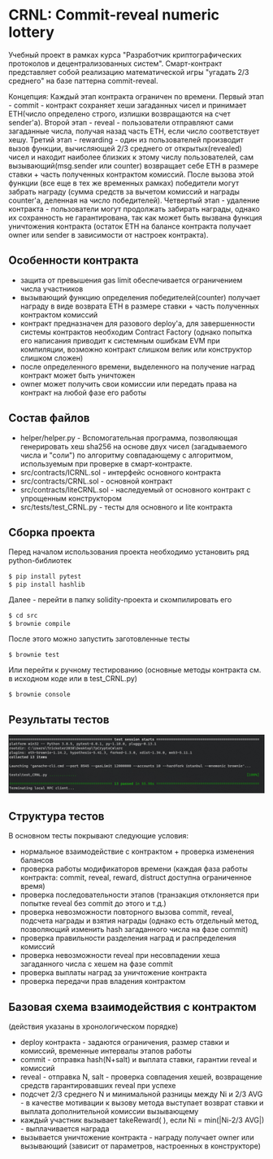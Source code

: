 # CRNL: Commit-reveal numeric lottery

Учебный проект в рамках курса "Разработчик криптографических протоколов и децентрализованных систем". Смарт-контракт представляет собой реализацию математической игры "угадать 2/3  среднего" на базе паттерна commit-reveal.

Концепция: 
	Каждый этап контракта ограничен по времени. 
	Первый этап - commit - контракт сохраняет хеши загаданных чисел и принимает ETH(число определено строго, излишки возвращаются на счет sender'a). 
	Второй этап - reveal - пользователи отправляют сами загаданные числа, получая назад часть ETH, если число соответствует хешу. 
	Третий этап - rewarding - один из пользователей производит вызов функции, вычисляющей 2/3 среднего от открытых(revealed) чисел и находит наиболее близких к этому числу пользователей, сам вызывающий(msg.sender или counter) возвращает себе ETH в размере ставки + часть полученных контрактом комиссий. После вызова этой функции (все еще в тех же временных рамках) победители могут забрать награду (сумма средств за вычетом комиссий и награды counter'a, деленная на число победителей). 
	Четвертый этап - удаление контракта - пользователи могут продолжать забирать награды, однако их сохранность не гарантирована, так как может быть вызвана функция уничтожения контракта (остаток ETH  на балансе контракта получает owner или sender в зависимости от настроек контракта).

## Особенности контракта
- защита от превышения gas limit обеспечивается ограничением числа участников
- вызывающий функцию определения победителей(counter) получает награду в виде возврата ETH в размере ставки + часть полученных контрактом комиссий
- контракт предназначен для разового deploy'a, для завершенности системы контрактов необходим Contract Factory (однако попытка его написания приводит к системным ошибкам EVM при компиляции, возможно контракт слишком велик или конструктор слишком сложен)
- после определенного времени, выделенного на получение наград контракт может быть уничтожен
- owner может получить свои комиссии или передать права на контракт на любой фазе его работы

## Состав файлов
- helper/helper.py - Вспомогательная программа, позволяющая генерировать хеш sha256 на основе двух чисел (загадываемого числа и "соли") по алгоритму совпадающему с алгоритмом, используемым при проверке в смарт-контракте.
- src/contracts/ICRNL.sol - интерфейс основного контракта
- src/contracts/CRNL.sol  - основной контракт
- src/contracts/liteCRNL.sol - наследуемый от основного контракт с упрощенным конструктором
- src/tests/test_CRNL.py - тесты для основного и lite контракта

## Сборка проекта
Перед началом использования проекта необходимо установить ряд python-библиотек
```
$ pip install pytest
$ pip install hashlib
```
Далее - перейти в папку solidity-проекта и скомпилировать его
```
$ cd src
$ brownie compile
```
После этого можно запустить заготовленные тесты
```
$ brownie test
```
Или перейти к ручному тестированию (основные методы контракта см. в исходном коде или в test_CRNL.py)
```
$ brownie console
```
## Результаты тестов

![](test_screen.jpg)

## Структура тестов
В основном тесты покрывают следующие условия:
- нормальное взаимодействие с контрактом + проверка изменения балансов
- проверка работы модификаторов времени (каждая фаза работы контракта: commit, reveal, reward, distruct доступна ограниченное время)
- проверка последовательности этапов (транзакция отклоняется при попытке reveal без commit до этого и т.д.)
- проверка невозможности повторного вызова commit, reveal, подсчета награды и взятия награды (однако есть отдельный метод, позволяющий изменить hash загаданного числа на фазе commit)
- проверка правильности разделения наград и распределения комиссий
- проверка невозможности reveal при несовпадении хеша загаданного числа с хешем на фазе commit
- проверка выплаты наград за уничтожение контракта
- проверка передачи прав владения контрактом

## Базовая схема взаимодействия с контрактом

(действия указаны в хронологическом порядке)

- deploy контракта - задаются ограничения, размер ставки и комиссий, временные интервалы этапов работы
- commit - отправка hash(N+salt) и выплата ставки, гарантии reveal и комиссий
- reveal - отправка N, salt - проверка совпадения хешей, возвращение средств гарантировавших reveal при успехе
- подсчет 2/3 среднего N и минимальной разницы между Ni и 2/3 AVG  - в качестве мотивации к вызову метода выступает возврат ставки и выплата дополнительной комиссии вызывающему
- каждый участник вызывает takeReward( ), если Ni = min(|Ni-2/3 AVG|) - выплачивается награда
- вызывается уничтожение контракта - награду получает owner или вызывающий (зависит от параметров, настроенных в конструкторе)

